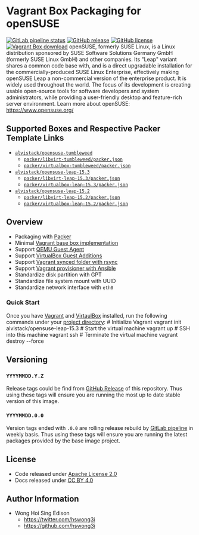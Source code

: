 # Vagrant Box Packaging for openSUSE

[![GitLab pipeline status](https://img.shields.io/gitlab/pipeline/alvistack/vagrant-opensuse/master)](https://gitlab.com/alvistack/vagrant-opensuse/-/pipelines)
[![GitHub release](https://img.shields.io/github/release/alvistack/vagrant-opensuse.svg)](https://github.com/alvistack/vagrant-opensuse/releases)
[![GitHub license](https://img.shields.io/github/license/alvistack/vagrant-opensuse.svg)](https://github.com/alvistack/vagrant-opensuse/blob/master/LICENSE)
[![Vagrant Box download](https://img.shields.io/badge/dynamic/json?label=alvistack%2Fopensuse-leap-15.3&query=%24.boxes%5B%3A1%5D.downloads&url=https%3A%2F%2Fapp.vagrantup.com%2Fapi%2Fv1%2Fsearch%3Fq%3Dalvistack%2Fopensuse-leap-15.3)](https://app.vagrantup.com/alvistack/boxes/opensuse-leap-15.3)
openSUSE, formerly SUSE Linux, is a Linux distribution sponsored by SUSE Software Solutions Germany GmbH (formerly SUSE Linux GmbH) and other companies. Its "Leap" variant shares a common code base with, and is a direct upgradable installation for the commercially-produced SUSE Linux Enterprise, effectively making openSUSE Leap a non-commercial version of the enterprise product. It is widely used throughout the world. The focus of its development is creating usable open-source tools for software developers and system administrators, while providing a user-friendly desktop and feature-rich server environment.
Learn more about openSUSE: <https://www.opensuse.org/>

## Supported Boxes and Respective Packer Template Links

  - [`alvistack/opensuse-tumbleweed`](https://app.vagrantup.com/alvistack/boxes/opensuse-tumbleweed)
      - [`packer/libvirt-tumbleweed/packer.json`](https://github.com/alvistack/vagrant-opensuse/blob/master/packer/libvirt-tumbleweed/packer.json)
      - [`packer/virtualbox-tumbleweed/packer.json`](https://github.com/alvistack/vagrant-opensuse/blob/master/packer/virtualbox-tumbleweed/packer.json)
  - [`alvistack/opensuse-leap-15.3`](https://app.vagrantup.com/alvistack/boxes/opensuse-leap-15.3)
      - [`packer/libvirt-leap-15.3/packer.json`](https://github.com/alvistack/vagrant-opensuse/blob/master/packer/libvirt-leap-15.3/packer.json)
      - [`packer/virtualbox-leap-15.3/packer.json`](https://github.com/alvistack/vagrant-opensuse/blob/master/packer/virtualbox-leap-15.3/packer.json)
  - [`alvistack/opensuse-leap-15.2`](https://app.vagrantup.com/alvistack/boxes/opensuse-leap-15.2)
      - [`packer/libvirt-leap-15.2/packer.json`](https://github.com/alvistack/vagrant-opensuse/blob/master/packer/libvirt-leap-15.2/packer.json)
      - [`packer/virtualbox-leap-15.2/packer.json`](https://github.com/alvistack/vagrant-opensuse/blob/master/packer/virtualbox-leap-15.2/packer.json)

## Overview

  - Packaging with [Packer](https://www.packer.io/)
  - Minimal [Vagrant base box implementation](https://www.vagrantup.com/docs/boxes/base)
  - Support [QEMU Guest Agent](https://wiki.qemu.org/Features/GuestAgent)
  - Support [VirtualBox Guest Additions](https://www.virtualbox.org/manual/ch04.html)
  - Support [Vagrant synced folder with rsync](https://www.vagrantup.com/docs/synced-folders/rsync)
  - Support [Vagrant provisioner with Ansible](https://www.vagrantup.com/docs/provisioning/ansible)
  - Standardize disk partition with GPT
  - Standardize file system mount with UUID
  - Standardize network interface with `eth0`

### Quick Start

Once you have [Vagrant](https://www.vagrantup.com/docs/installation) and [VirtaulBox](https://www.virtualbox.org/) installed, run the following commands under your [project directory](https://learn.hashicorp.com/tutorials/vagrant/getting-started-project-setup?in=vagrant/getting-started):
\# Initialize Vagrant
vagrant init alvistack/opensuse-leap-15.3
\# Start the virtual machine
vagrant up
\# SSH into this machine
vagrant ssh
\# Terminate the virtual machine
vagrant destroy --force

## Versioning

### `YYYYMMDD.Y.Z`

Release tags could be find from [GitHub Release](https://github.com/alvistack/vagrant-opensuse/releases) of this repository. Thus using these tags will ensure you are running the most up to date stable version of this image.

### `YYYYMMDD.0.0`

Version tags ended with `.0.0` are rolling release rebuild by [GitLab pipeline](https://gitlab.com/alvistack/vagrant-opensuse/-/pipelines) in weekly basis. Thus using these tags will ensure you are running the latest packages provided by the base image project.

## License

  - Code released under [Apache License 2.0](LICENSE)
  - Docs released under [CC BY 4.0](http://creativecommons.org/licenses/by/4.0/)

## Author Information

  - Wong Hoi Sing Edison
      - <https://twitter.com/hswong3i>
      - <https://github.com/hswong3i>
